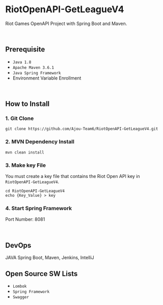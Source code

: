 # RiotOpenAPI-GetLeagueV4
Riot Games OpenAPI Project with Spring Boot and Maven.

<br>

## Prerequisite
- `Java 1.8`
- `Apache Maven 3.6.1`
- `Java Spring Framework`
- Environment Variable Enrollment

<br>

## How to Install
### 1. Git Clone
```
git clone https://github.com/Ajou-Team6/RiotOpenAPI-GetLeagueV4.git
```
### 2. MVN Dependency Install
````
mvn clean install
````
### 3. Make key File
You must create a key file that contains the Riot Open API key in `RiotOpenAPI-GetLeagueV4`.
```
cd RiotOpenAPI-GetLeagueV4
echo {Key_Value} > key
```
### 4. Start Spring Framework
Port Number: 8081

<br>

## DevOps
JAVA Spring Boot, Maven, Jenkins, IntelliJ

## Open Source SW Lists
- `Lombok`
- `Spring Framework`
- `Swagger`